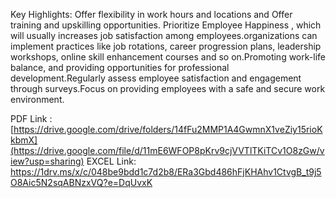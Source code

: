 Key Highlights:  Offer flexibility in work hours and locations and Offer training and upskilling opportunities.
Prioritize Employee Happiness , which will usually increases job satisfaction among employees.organizations can implement practices like job rotations, career progression plans, leadership workshops, online skill enhancement courses and so on.Promoting work-life balance, and providing opportunities for professional development.Regularly assess employee satisfaction and engagement through surveys.Focus on providing employees with a safe and secure work environment.

  PDF Link : [https://drive.google.com/drive/folders/14fFu2MMP1A4GwmnX1veZiy15rioKkbmX](https://drive.google.com/file/d/11mE6WFOP8pKrv9cjVVTlTKiTCv1O8zGw/view?usp=sharing)
   EXCEL Link: https://1drv.ms/x/c/048be9bdd1c7d2b8/ERa3Gbd486hFjKHAhv1CtvgB_t9j5O8Aic5N2sqABNzxVQ?e=DqUvxK
